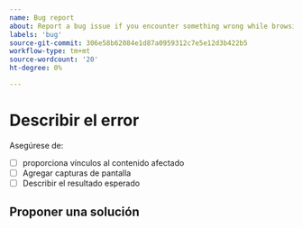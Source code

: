 ```yaml
---
name: Bug report
about: Report a bug issue if you encounter something wrong while browsing our documentation
labels: 'bug'
source-git-commit: 306e58b62084e1d87a0959312c7e5e12d3b422b5
workflow-type: tm+mt
source-wordcount: '20'
ht-degree: 0%

---
```



# Describir el error

<!-- (REQUIRED) What is the issue? Describe your experience with the current behavior. Provide as much detail and resources as you can. -->

Asegúrese de:

- [ ] proporciona vínculos al contenido afectado
- [ ] Agregar capturas de pantalla
- [ ] Describir el resultado esperado

## Proponer una solución

<!-- (OPTIONAL) Describe your solution for this issue. -->

<!-- Thank you for taking the time to report the issue. -->
